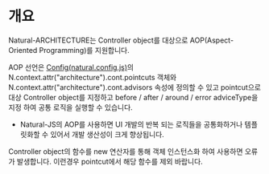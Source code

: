 개요
===

Natural-ARCHITECTURE는 Controller object를 대상으로 AOP(Aspect-Oriented Programming)를 지원합니다.

AOP 선언은 [Config(natural.config.js)](#cmVmcjAxMDIlMjRDb25maWckaHRtbCUyRm5hdHVyYWxqcyUyRnJlZnIlMkZyZWZyMDEwMi5odG1s)의 N.context.attr("architecture").cont.pointcuts 객체와 N.context.attr("architecture").cont.advisors 속성에 정의할 수 있고 pointcut으로 대상 Controller object를 지정하고 before / after / around / error adviceType을 지정 하여 공통 로직을 실행할 수 있습니다.

 * Natural-JS의 AOP를 사용하면 UI 개발의 반복 되는 로직들을 공통화하거나 템플릿화할 수 있어서 개발 생산성이 크게 향상됩니다.
<p class="alert">Controller object의 함수를 new 연산자를 통해 객체 인스턴스화 하여 사용하면 오류가 발생합니다. 이런경우 pointcut에서 해당 함수를 제외 바랍니다.</p>